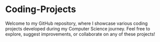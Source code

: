 # Coding-Projects
Welcome to my GitHub repository, where I showcase various coding projects developed during my Computer Science journey. Feel free to explore, suggest improvements, or collaborate on any of these projects!
